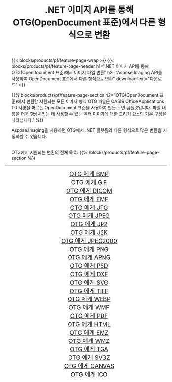 ﻿---
title: .NET 이미지 API를 통해 OTG(OpenDocument 표준)에서 다른 형식으로 변환 
weight: 3920
url: /ko/net/conversion/from/otg/ 
lang: ko
langdirlevel: 2
locales: zh-hans,ja,it,ru,de,es,fr,nl,id,lt,pl,pt,vi,tr,ko,zh-hant,ar,hi,th,sv,cs,uk,he
description: Aspose.Imaging을 사용하면 OTG(OpenDocument 표준) 에서 다른 형식으로 쉽게 변환할 수 있습니다.
---

{{< blocks/products/pf/feature-page-wrap >}}
{{< blocks/products/pf/feature-page-header h1=".NET 이미지 API를 통해 OTG(OpenDocument 표준)에서 이미지 파일 변환" h2="Aspose.Imaging API를 사용하여 OpenDocument 표준에서 다른 형식으로 변환" downloadText="다운로드" >}}


{{% blocks/products/pf/feature-page-section  h2="OTG(OpenDocument 표준)에서 변환할 지원되는 모든 이미지 형식 OTG 파일은 OASIS Office Applications 1.0 사양을 따르는 OpenDocument 표준을 사용하여 만든 도면 템플릿입니다. 파일 내용을 더욱 향상시키는 데 사용할 수 있는 벡터 이미지에 대한 그리기 요소의 기본 구성을 나타냅니다." %}}
<p align=justify>Aspose.Imaging을 사용하면 OTG에서 .NET 플랫폼의 다른 형식으로 많은 변환을 자동화할 수 있습니다.</p>
<br/>
OTG에서 지원되는 변환의 전체 목록:
{{% /blocks/products/pf/feature-page-section %}}
<div class="container-fluid productfamilypage bg-gray">
    <div class="convertypes bg-gray agp-content section">
        <div class="container">
		<hr style="margin-left:-20px;"/>
		<div class="row other-converters" style="gap: 10px;font-size: 19px;text-align:center;">
		    <div class='col-md-2 other-converter remove-lp remove-rp'><a href="/imaging/ko/net/conversion/otg-to-bmp/" style="padding:15px;">OTG 에게 BMP</a></div><div class='col-md-2 other-converter remove-lp remove-rp'><a href="/imaging/ko/net/conversion/otg-to-gif/" style="padding:15px;">OTG 에게 GIF</a></div><div class='col-md-2 other-converter remove-lp remove-rp'><a href="/imaging/ko/net/conversion/otg-to-dicom/" style="padding:15px;">OTG 에게 DICOM</a></div><div class='col-md-2 other-converter remove-lp remove-rp'><a href="/imaging/ko/net/conversion/otg-to-emf/" style="padding:15px;">OTG 에게 EMF</a></div><div class='col-md-2 other-converter remove-lp remove-rp'><a href="/imaging/ko/net/conversion/otg-to-jpg/" style="padding:15px;">OTG 에게 JPG</a></div><div class='col-md-2 other-converter remove-lp remove-rp'><a href="/imaging/ko/net/conversion/otg-to-jpeg/" style="padding:15px;">OTG 에게 JPEG</a></div><div class='col-md-2 other-converter remove-lp remove-rp'><a href="/imaging/ko/net/conversion/otg-to-jp2/" style="padding:15px;">OTG 에게 JP2</a></div><div class='col-md-2 other-converter remove-lp remove-rp'><a href="/imaging/ko/net/conversion/otg-to-j2k/" style="padding:15px;">OTG 에게 J2K</a></div><div class='col-md-2 other-converter remove-lp remove-rp'><a href="/imaging/ko/net/conversion/otg-to-jpeg2000/" style="padding:15px;">OTG 에게 JPEG2000</a></div><div class='col-md-2 other-converter remove-lp remove-rp'><a href="/imaging/ko/net/conversion/otg-to-png/" style="padding:15px;">OTG 에게 PNG</a></div><div class='col-md-2 other-converter remove-lp remove-rp'><a href="/imaging/ko/net/conversion/otg-to-apng/" style="padding:15px;">OTG 에게 APNG</a></div><div class='col-md-2 other-converter remove-lp remove-rp'><a href="/imaging/ko/net/conversion/otg-to-psd/" style="padding:15px;">OTG 에게 PSD</a></div><div class='col-md-2 other-converter remove-lp remove-rp'><a href="/imaging/ko/net/conversion/otg-to-dxf/" style="padding:15px;">OTG 에게 DXF</a></div><div class='col-md-2 other-converter remove-lp remove-rp'><a href="/imaging/ko/net/conversion/otg-to-svg/" style="padding:15px;">OTG 에게 SVG</a></div><div class='col-md-2 other-converter remove-lp remove-rp'><a href="/imaging/ko/net/conversion/otg-to-tiff/" style="padding:15px;">OTG 에게 TIFF</a></div><div class='col-md-2 other-converter remove-lp remove-rp'><a href="/imaging/ko/net/conversion/otg-to-webp/" style="padding:15px;">OTG 에게 WEBP</a></div><div class='col-md-2 other-converter remove-lp remove-rp'><a href="/imaging/ko/net/conversion/otg-to-wmf/" style="padding:15px;">OTG 에게 WMF</a></div><div class='col-md-2 other-converter remove-lp remove-rp'><a href="/imaging/ko/net/conversion/otg-to-pdf/" style="padding:15px;">OTG 에게 PDF</a></div><div class='col-md-2 other-converter remove-lp remove-rp'><a href="/imaging/ko/net/conversion/otg-to-html/" style="padding:15px;">OTG 에게 HTML</a></div><div class='col-md-2 other-converter remove-lp remove-rp'><a href="/imaging/ko/net/conversion/otg-to-emz/" style="padding:15px;">OTG 에게 EMZ</a></div><div class='col-md-2 other-converter remove-lp remove-rp'><a href="/imaging/ko/net/conversion/otg-to-wmz/" style="padding:15px;">OTG 에게 WMZ</a></div><div class='col-md-2 other-converter remove-lp remove-rp'><a href="/imaging/ko/net/conversion/otg-to-tga/" style="padding:15px;">OTG 에게 TGA</a></div><div class='col-md-2 other-converter remove-lp remove-rp'><a href="/imaging/ko/net/conversion/otg-to-svgz/" style="padding:15px;">OTG 에게 SVGZ</a></div><div class='col-md-2 other-converter remove-lp remove-rp'><a href="/imaging/ko/net/conversion/otg-to-canvas/" style="padding:15px;">OTG 에게 CANVAS</a></div><div class='col-md-2 other-converter remove-lp remove-rp'><a href="/imaging/ko/net/conversion/otg-to-ico/" style="padding:15px;">OTG 에게 ICO</a></div>
                </div>
        </div>
    </div>
</div>
<br/>

